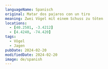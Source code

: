 ```yaml
---
languageName: Spanisch
original: Matar dos pajaros con un tiro
meaning: Zwei Vögel mit einem Schuss zu töten
locations:
  - [40.2501, -3.4212]
  - [4.4240, -74.420]
tags:
  - Vögel
  - Jagen
pubDate: 2024-02-20
modifiedDate: 2024-02-20
image: de/spanish
---
```

